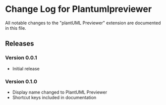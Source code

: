 # Change Log for Plantumlpreviewer

All notable changes to the "plantUML Previewer" extension are documented in this file.

## Releases

### Version 0.0.1

- Initial release
  
### Version 0.1.0

- Display name changed to PlantUML Previewer
- Shortcut keys included in documentation
  